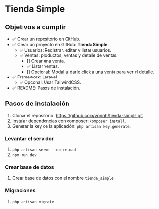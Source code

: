 # Tienda Simple
## Objetivos a cumplir
- ✅ Crear un repositorio en GitHub.
- ✅ Crear un proyecto en GitHub: **Tienda Simple**.
  - ✅ Usuarios: Registrar, editar y listar usuarios.
  - ✅ Ventas: productos, ventas y detalle de ventas.
    - [] Crear una venta.
    - ✅ Listar ventas.
    - [] Opcional: Modal al darle click a una venta para ver el detalle.
- ✅ Framework: Laravel
  - ✅ Opconal: Usar TailwindCSS.
- ✅ README: Pasos de instalación.


## Pasos de instalación
1. Clonar el repositorio `https://github.com/ypnqh/tienda-simple.git
2. Instalar dependencias con composer: `composer install`.
4. Generar la key de la aplicación: `php artisan key:generate`.
### Levantar el servidor
1. `php artisan serve --no-reload`
2. `npm run dev`
### Crear base de datos
1. Crear base de datos con el nombre `tienda_simple`.
### Migraciones
1. `php artisan migrate`
